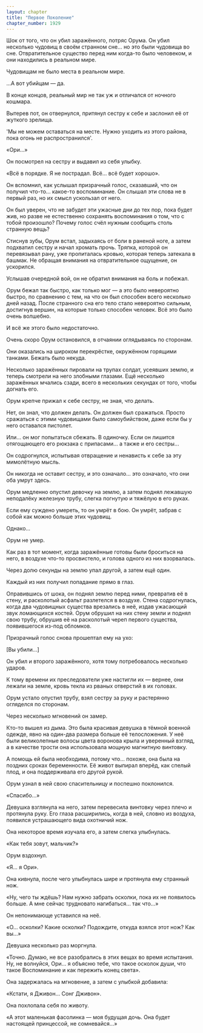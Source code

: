 ```yaml
---
layout: chapter
title: "Первое Поколение"
chapter_number: 1929
---
```




Шок от того, что он убил заражённого, потряс Орума. Он убил несколько чудовищ в своём странном сне... но это были чудовища во сне. Отвратительное существо перед ним когда-то было человеком, и они находились в реальном мире.

Чудовищам не было места в реальном мире.

...А вот убийцам — да.

В конце концов, реальный мир не так уж и отличался от ночного кошмара.

Вытерев пот, он отвернулся, притянул сестру к себе и заслонил её от жуткого зрелища.

'Мы не можем оставаться на месте. Нужно уходить из этого района, пока огонь не распространился'.

«Ори...»

Он посмотрел на сестру и выдавил из себя улыбку.

«Всё в порядке. Я не пострадал. Всё... всё будет хорошо».

Он вспомнил, как услышал призрачный голос, сказавший, что он получил что-то... какое-то воспоминание. Он слышал эти слова не в первый раз, но их смысл ускользал от него.

Он был уверен, что не забудет эти ужасные дни до тех пор, пока будет жив, но разве не естественно сохранять воспоминания о том, что с тобой произошло? Почему голос счёл нужным сообщить столь странную вещь?

Стиснув зубы, Орум встал, задыхаясь от боли в раненой ноге, а затем подхватил сестру и начал хромать прочь. Тряпка, которой он перевязывал рану, уже пропиталась кровью, которая теперь затекала в башмак. Не обращая внимания на отвратительное ощущение, он ускорился.

Услышав очередной вой, он не обратил внимания на боль и побежал.

Орум бежал так быстро, как только мог — а это было невероятно быстро, по сравнению с тем, на что он был способен всего несколько дней назад. После странного сна его тело стало невероятно сильным, достигнув вершин, на которые только способен человек. Всё это было очень волшебно.

И всё же этого было недостаточно.

Очень скоро Орум остановился, в отчаянии оглядываясь по сторонам.

Они оказались на широком перекрёстке, окружённом горящими танками. Бежать было некуда.

Несколько заражённых пировали на трупах солдат, усеявших землю, и теперь смотрели на него злобными глазами. Ещё несколько заражённых мчались сзади, всего в нескольких секундах от того, чтобы догнать его.

Орум крепче прижал к себе сестру, не зная, что делать.

Нет, он знал, что должен делать. Он должен был сражаться. Просто сражаться с этими чудовищами было самоубийством, даже если бы у него оставался пистолет.

Или... он мог попытаться сбежать. В одиночку. Если он лишится отягощающего его рюкзака с припасами... а также и его сестры...

Он содрогнулся, испытывая отвращение и ненависть к себе за эту мимолётную мысль.

Он никогда не оставит сестру, и это означало... это означало, что они оба умрут здесь.

Орум медленно опустил девочку на землю, а затем поднял лежавшую неподалёку железную трубу, слегка погнутую и тяжёлую в его руках.

Если ему суждено умереть, то он умрёт в бою. Он умрёт, забрав с собой как можно больше этих чудовищ.

Однако...

Орум не умер.

Как раз в тот момент, когда заражённые готовы были броситься на него, в воздухе что-то просвистело, и голова одного из них взорвалась.

Через долю секунды на землю упал другой, а затем ещё один.

Каждый из них получил попадание прямо в глаз.

Оправившись от шока, он поднял землю перед ними, превратив её в стену, и расколотый асфальт разлетелся в воздухе. Стена содрогнулась, когда два чудовищных существа врезались в неё, издав ужасающий звук ломающихся костей. Орум обрушил на них стену земли и поднял свою трубу, обрушив её на расколотый череп первого существа, появившегося из-под обломков.

Призрачный голос снова прошептал ему на ухо:

[Вы убили...]

Он убил и второго заражённого, хотя тому потребовалось несколько ударов.

К тому времени их преследователи уже настигли их — вернее, они лежали на земле, кровь текла из рваных отверстий в их головах.

Орум устало опустил трубу, взял сестру за руку и растерянно огляделся по сторонам.

Через несколько мгновений он замер.

Кто-то вышел из дыма. Это была красивая девушка в тёмной военной одежде, явно на один-два размера больше её телосложения. У неё были великолепные волосы цвета воронова крыла и уверенный взгляд, а в качестве трости она использовала мощную магнитную винтовку.

А помощь ей была необходима, потому что... похоже, она была на поздних сроках беременности. Её живот выпирал вперёд, как спелый плод, и она поддерживала его другой рукой.

Орум узнал в ней свою спасительницу и поспешно поклонился.

«Спасибо...»

Девушка взглянула на него, затем перевесила винтовку через плечо и протянула руку. Его глаза расширились, когда в ней, словно из воздуха, появился устрашающего вида охотничий нож.

Она некоторое время изучала его, а затем слегка улыбнулась.

«Как тебя зовут, мальчик?»

Орум вздохнул.

«Я... я Ори».

Она кивнула, после чего улыбнулась шире и протянула ему странный нож.

«Ну, чего ты ждёшь? Нам нужно забрать осколки, пока их не появилось больше. А мне сейчас трудновато нагибаться... так что...»

Он непонимающе уставился на неё.

«О... осколки? Какие осколки? Подождите, откуда взялся этот нож? Как вы...»

Девушка несколько раз моргнула.

«Точно. Думаю, не все разобрались в этих вещах во время испытания. Ну, не волнуйся, Ори... я объясню тебе, что такое осколок души, что такое Воспоминание и как пережить конец света».

Она задержалась на мгновение, а затем с улыбкой добавила:

«Кстати, я Дживон... Сонг Дживон».

Она похлопала себя по животу.

«А этот маленькая фасолинка — моя будущая дочь. Она будет настоящей принцессой, не сомневайся...»

